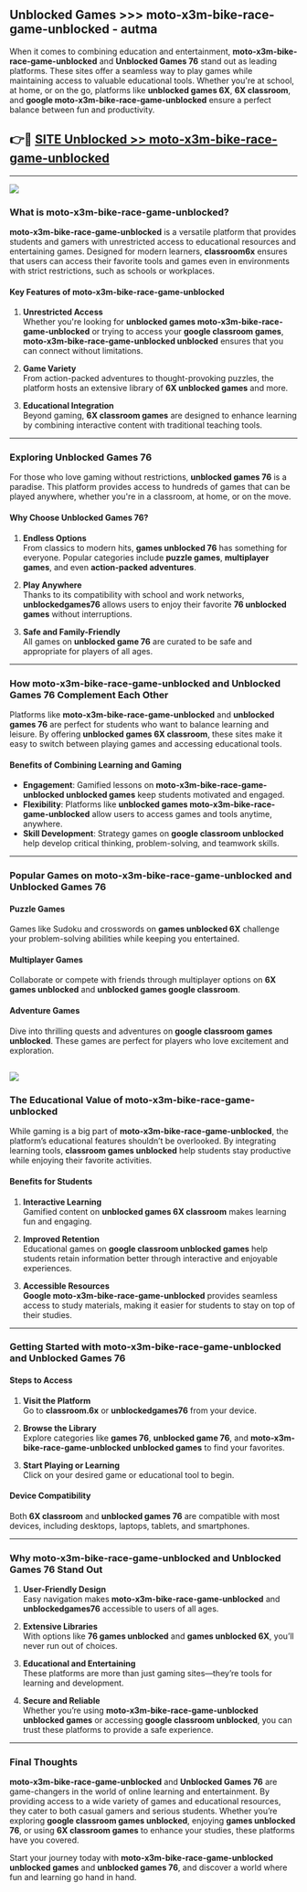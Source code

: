 ## Unblocked Games >>> moto-x3m-bike-race-game-unblocked - autma 

When it comes to combining education and entertainment, **moto-x3m-bike-race-game-unblocked** and **Unblocked Games 76** stand out as leading platforms. These sites offer a seamless way to play games while maintaining access to valuable educational tools. Whether you're at school, at home, or on the go, platforms like **unblocked games 6X**, **6X classroom**, and **google moto-x3m-bike-race-game-unblocked** ensure a perfect balance between fun and productivity.
## 👉🔴 [SITE Unblocked >> moto-x3m-bike-race-game-unblocked](http://premium.freeplayer.one?title=moto-x3m-bike-race-game-unblocked&ref=22JU)
---
<a href="http://premium.freeplayer.one?title=moto-x3m-bike-race-game-unblocked&ref=22JU/"><img src="https://github.com/user-attachments/assets/438f12ca-57a4-47a3-8ead-c64da593a1e5"/></a>
### What is moto-x3m-bike-race-game-unblocked?  

**moto-x3m-bike-race-game-unblocked** is a versatile platform that provides students and gamers with unrestricted access to educational resources and entertaining games. Designed for modern learners, **classroom6x** ensures that users can access their favorite tools and games even in environments with strict restrictions, such as schools or workplaces.  

#### Key Features of moto-x3m-bike-race-game-unblocked  

1. **Unrestricted Access**  
   Whether you're looking for **unblocked games moto-x3m-bike-race-game-unblocked** or trying to access your **google classroom games**, **moto-x3m-bike-race-game-unblocked unblocked** ensures that you can connect without limitations.  

2. **Game Variety**  
   From action-packed adventures to thought-provoking puzzles, the platform hosts an extensive library of **6X unblocked games** and more.  

3. **Educational Integration**  
   Beyond gaming, **6X classroom games** are designed to enhance learning by combining interactive content with traditional teaching tools.  



---

### Exploring Unblocked Games 76  

For those who love gaming without restrictions, **unblocked games 76** is a paradise. This platform provides access to hundreds of games that can be played anywhere, whether you're in a classroom, at home, or on the move.  

#### Why Choose Unblocked Games 76?  

1. **Endless Options**  
   From classics to modern hits, **games unblocked 76** has something for everyone. Popular categories include **puzzle games**, **multiplayer games**, and even **action-packed adventures**.  

2. **Play Anywhere**  
   Thanks to its compatibility with school and work networks, **unblockedgames76** allows users to enjoy their favorite **76 unblocked games** without interruptions.  

3. **Safe and Family-Friendly**  
   All games on **unblocked game 76** are curated to be safe and appropriate for players of all ages.  

---

### How moto-x3m-bike-race-game-unblocked and Unblocked Games 76 Complement Each Other  

Platforms like **moto-x3m-bike-race-game-unblocked** and **unblocked games 76** are perfect for students who want to balance learning and leisure. By offering **unblocked games 6X classroom**, these sites make it easy to switch between playing games and accessing educational tools.  

#### Benefits of Combining Learning and Gaming  

- **Engagement**: Gamified lessons on **moto-x3m-bike-race-game-unblocked unblocked games** keep students motivated and engaged.  
- **Flexibility**: Platforms like **unblocked games moto-x3m-bike-race-game-unblocked** allow users to access games and tools anytime, anywhere.  
- **Skill Development**: Strategy games on **google classroom unblocked** help develop critical thinking, problem-solving, and teamwork skills.  

---

### Popular Games on moto-x3m-bike-race-game-unblocked and Unblocked Games 76  

#### Puzzle Games  

Games like Sudoku and crosswords on **games unblocked 6X** challenge your problem-solving abilities while keeping you entertained.  

#### Multiplayer Games  

Collaborate or compete with friends through multiplayer options on **6X games unblocked** and **unblocked games google classroom**.  

#### Adventure Games  

Dive into thrilling quests and adventures on **google classroom games unblocked**. These games are perfect for players who love excitement and exploration.  

<a href="http://download.freeplayer.one?title=moto-x3m-bike-race-game-unblocked&ref=23D/"><img src="https://github.com/user-attachments/assets/fe0c3e91-c8e1-489c-acf0-e2f614c12fb8"/></a>
---

### The Educational Value of moto-x3m-bike-race-game-unblocked  

While gaming is a big part of **moto-x3m-bike-race-game-unblocked**, the platform’s educational features shouldn’t be overlooked. By integrating learning tools, **classroom games unblocked** help students stay productive while enjoying their favorite activities.  

#### Benefits for Students  

1. **Interactive Learning**  
   Gamified content on **unblocked games 6X classroom** makes learning fun and engaging.  

2. **Improved Retention**  
   Educational games on **google classroom unblocked games** help students retain information better through interactive and enjoyable experiences.  

3. **Accessible Resources**  
   **Google moto-x3m-bike-race-game-unblocked** provides seamless access to study materials, making it easier for students to stay on top of their studies.  

---

### Getting Started with moto-x3m-bike-race-game-unblocked and Unblocked Games 76  

#### Steps to Access  

1. **Visit the Platform**  
   Go to **classroom.6x** or **unblockedgames76** from your device.  

2. **Browse the Library**  
   Explore categories like **games 76**, **unblocked game 76**, and **moto-x3m-bike-race-game-unblocked unblocked games** to find your favorites.  

3. **Start Playing or Learning**  
   Click on your desired game or educational tool to begin.  

#### Device Compatibility  

Both **6X classroom** and **unblocked games 76** are compatible with most devices, including desktops, laptops, tablets, and smartphones.  

---

### Why moto-x3m-bike-race-game-unblocked and Unblocked Games 76 Stand Out  

1. **User-Friendly Design**  
   Easy navigation makes **moto-x3m-bike-race-game-unblocked** and **unblockedgames76** accessible to users of all ages.  

2. **Extensive Libraries**  
   With options like **76 games unblocked** and **games unblocked 6X**, you’ll never run out of choices.  

3. **Educational and Entertaining**  
   These platforms are more than just gaming sites—they’re tools for learning and development.  

4. **Secure and Reliable**  
   Whether you’re using **moto-x3m-bike-race-game-unblocked unblocked games** or accessing **google classroom unblocked**, you can trust these platforms to provide a safe experience.  

---

### Final Thoughts  

**moto-x3m-bike-race-game-unblocked** and **Unblocked Games 76** are game-changers in the world of online learning and entertainment. By providing access to a wide variety of games and educational resources, they cater to both casual gamers and serious students. Whether you’re exploring **google classroom games unblocked**, enjoying **games unblocked 76**, or using **6X classroom games** to enhance your studies, these platforms have you covered.  

Start your journey today with **moto-x3m-bike-race-game-unblocked unblocked games** and **unblocked games 76**, and discover a world where fun and learning go hand in hand.  